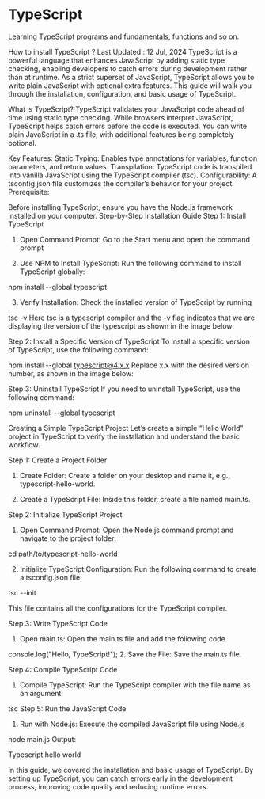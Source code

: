 # TypeScript
Learning TypeScript programs and fundamentals, functions and so on.

How to install TypeScript ?
Last Updated : 12 Jul, 2024
TypeScript is a powerful language that enhances JavaScript by adding static type checking, enabling developers to catch errors during development rather than at runtime. As a strict superset of JavaScript, TypeScript allows you to write plain JavaScript with optional extra features. This guide will walk you through the installation, configuration, and basic usage of TypeScript.

What is TypeScript?
TypeScript validates your JavaScript code ahead of time using static type checking. While browsers interpret JavaScript, TypeScript helps catch errors before the code is executed. You can write plain JavaScript in a .ts file, with additional features being completely optional.

Key Features:
Static Typing: Enables type annotations for variables, function parameters, and return values.
Transpilation: TypeScript code is transpiled into vanilla JavaScript using the TypeScript compiler (tsc).
Configurability: A tsconfig.json file customizes the compiler’s behavior for your project.
Prerequisite:

Before installing TypeScript, ensure you have the Node.js framework installed on your computer.
Step-by-Step Installation Guide
Step 1: Install TypeScript
1. Open Command Prompt: Go to the Start menu and open the command prompt

2. Use NPM to Install TypeScript: Run the following command to install TypeScript globally:

npm install --global typescript


3. Verify Installation: Check the installed version of TypeScript by running

tsc -v
Here tsc is a typescript compiler and the -v flag indicates that we are displaying the version of the typescript as shown in the image below:



Step 2: Install a Specific Version of TypeScript
To install a specific version of TypeScript, use the following command:

npm install --global typescript@4.x.x
Replace x.x with the desired version number, as shown in the image below:



Step 3: Uninstall TypeScript
If you need to uninstall TypeScript, use the following command:

npm uninstall --global typescript


Creating a Simple TypeScript Project
Let’s create a simple “Hello World” project in TypeScript to verify the installation and understand the basic workflow.

Step 1: Create a Project Folder
1. Create Folder: Create a folder on your desktop and name it, e.g., typescript-hello-world.

2. Create a TypeScript File: Inside this folder, create a file named main.ts.

Step 2: Initialize TypeScript Project
1. Open Command Prompt: Open the Node.js command prompt and navigate to the project folder:

cd path/to/typescript-hello-world


2. Initialize TypeScript Configuration: Run the following command to create a tsconfig.json file:

tsc --init


This file contains all the configurations for the TypeScript compiler.

Step 3: Write TypeScript Code
1. Open main.ts: Open the main.ts file and add the following code.

console.log("Hello, TypeScript!");
2. Save the File: Save the main.ts file.

Step 4: Compile TypeScript Code
1. Compile TypeScript: Run the TypeScript compiler with the file name as an argument:

tsc
Step 5: Run the JavaScript Code
1. Run with Node.js: Execute the compiled JavaScript file using Node.js

node main.js
Output:


Typescript hello world 

In this guide, we covered the installation and basic usage of TypeScript. By setting up TypeScript, you can catch errors early in the development process, improving code quality and reducing runtime errors.
